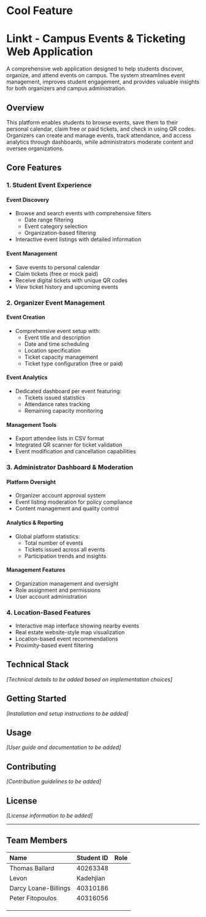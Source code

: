 # Cool Feature
# Linkt - Campus Events & Ticketing Web Application

A comprehensive web application designed to help students discover, organize, and attend events on campus. The system streamlines event management, improves student engagement, and provides valuable insights for both organizers and campus administration.

## Overview

This platform enables students to browse events, save them to their personal calendar, claim free or paid tickets, and check in using QR codes. Organizers can create and manage events, track attendance, and access analytics through dashboards, while administrators moderate content and oversee organizations.

## Core Features

### 1. Student Event Experience

#### Event Discovery
- Browse and search events with comprehensive filters
  - Date range filtering
  - Event category selection
  - Organization-based filtering
- Interactive event listings with detailed information

#### Event Management
- Save events to personal calendar
- Claim tickets (free or mock paid)
- Receive digital tickets with unique QR codes
- View ticket history and upcoming events

### 2. Organizer Event Management

#### Event Creation
- Comprehensive event setup with:
  - Event title and description
  - Date and time scheduling
  - Location specification
  - Ticket capacity management
  - Ticket type configuration (free or paid)

#### Event Analytics
- Dedicated dashboard per event featuring:
  - Tickets issued statistics
  - Attendance rates tracking
  - Remaining capacity monitoring

#### Management Tools
- Export attendee lists in CSV format
- Integrated QR scanner for ticket validation
- Event modification and cancellation capabilities

### 3. Administrator Dashboard & Moderation

#### Platform Oversight
- Organizer account approval system
- Event listing moderation for policy compliance
- Content management and quality control

#### Analytics & Reporting
- Global platform statistics:
  - Total number of events
  - Tickets issued across all events
  - Participation trends and insights

#### Management Features
- Organization management and oversight
- Role assignment and permissions
- User account administration

### 4. Location-Based Features

- Interactive map interface showing nearby events
- Real estate website-style map visualization
- Location-based event recommendations
- Proximity-based event filtering

## Technical Stack

*[Technical details to be added based on implementation choices]*

## Getting Started

*[Installation and setup instructions to be added]*

## Usage

*[User guide and documentation to be added]*

## Contributing

*[Contribution guidelines to be added]*

## License

*[License information to be added]*

---

## Team Members

<table>
  <thead>
    <tr>
      <th align="left">Name</th>
      <th align="center">Student ID</th>
      <th align="left">Role</th>
    </tr>
  </thead>
  <tbody>
    <tr>
      <td>Thomas Ballard</td>
      <td>40263348</td>
      <td></td>
    </tr>
    <tr>
      <td>Levon</td>
      <td>Kadehjian</td>
      <td></td>
    </tr>
    <tr>
      <td> Darcy Loane-Billings </td>
      <td> 40310186 </td>
      <td></td>
    </tr>
    <tr>
      <td>Peter Fitopoulos</td>
      <td>40316056</td>
      <td></td>
    </tr>
    <tr>
      <td></td>
      <td></td>
      <td></td>
    </tr>
    <tr>
      <td></td>
      <td></td>
      <td></td>
    </tr>
    <tr>
      <td></td>
      <td></td>
      <td></td>
    </tr>
  </tbody>
</table>